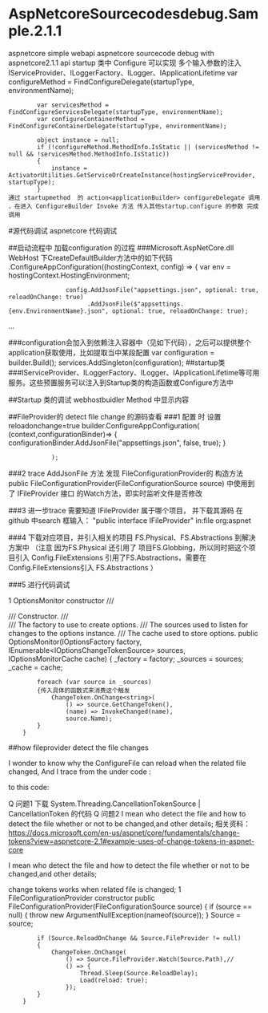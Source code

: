 # AspNetcoreSourcecodesdebug.Sample.2.1.1



aspnetcore simple webapi  aspnetcore sourcecode  debug  with aspnetcore2.1.1 api
	startup 类中 Configure 可以实现 多个输入参数的注入 IServiceProvider、ILoggerFactory、ILogger、IApplicationLifetime
            var configureMethod = FindConfigureDelegate(startupType, environmentName);

            var servicesMethod = FindConfigureServicesDelegate(startupType, environmentName);
            var configureContainerMethod = FindConfigureContainerDelegate(startupType, environmentName);

            object instance = null;
            if (!configureMethod.MethodInfo.IsStatic || (servicesMethod != null && !servicesMethod.MethodInfo.IsStatic))
            {
                instance = ActivatorUtilities.GetServiceOrCreateInstance(hostingServiceProvider, startupType);
            }
	通过 startupmethod  的 action<applicationBuilder> configureDelegate 调用 ，在进入 ConfigureBuilder Invoke 方法 传入其他startup.configure 的参数 完成调用


#源代码调试   aspnetcore 代码调试

##启动流程中 加载configuration 的过程
###Microsoft.AspNetCore.dll WebHost 下CreateDefaultBuilder方法中的如下代码
                .ConfigureAppConfiguration((hostingContext, config) =>
                {
                    var env = hostingContext.HostingEnvironment;

                    config.AddJsonFile("appsettings.json", optional: true, reloadOnChange: true)
                          .AddJsonFile($"appsettings.{env.EnvironmentName}.json", optional: true, reloadOnChange: true);
...

###configuration会加入到依赖注入容器中（见如下代码），之后可以提供整个application获取使用，比如提取当中某段配置
            var configuration = builder.Build();
            services.AddSingleton<IConfiguration>(configuration);
##startup类
###IServiceProvider、ILoggerFactory、ILogger、IApplicationLifetime等可用服务。这些预置服务可以注入到Startup类的构造函数或Configure方法中

##Startup 类的调试
webhostbuidler Method 中显示内容


##FileProvider的 detect file change 的源码查看
###1    配置 时 设置reloadonchange=true
         builder.ConfigureAppConfiguration( (context,configurationBinder)=>
                {
                    configurationBinder.AddJsonFile("appsettings.json", false, true);
                }
                
                );
###2 trace AddJsonFile 方法 发现 FileConfigurationProvider的 构造方法 public FileConfigurationProvider(FileConfigurationSource source) 中使用到了  IFileProvider 接口 的Watch方法，即实时监听文件是否修改

###3 进一步trace 需要知道 IFileProvider 属于哪个项目， 并下载其源码
在github  中search 框输入： "public interface IFileProvider" in:file org:aspnet

###4 下载对应项目，并引入相关的项目 FS.Physical、FS.Abstractions 到解决方案中
（注意 因为FS.Physical 还引用了 项目FS.Globbing，所以同时把这个项目引入
Config.FileExtensions  引用了FS.Abstractions，需要在Config.FileExtensions引入 FS.Abstractions ）

###5 进行代码调试

1 OptionsMonitor  constructor
        /// <summary>
        /// Constructor.
        /// </summary>
        /// <param name="factory">The factory to use to create options.</param>
        /// <param name="sources">The sources used to listen for changes to the options instance.</param>
        /// <param name="cache">The cache used to store options.</param>
        public OptionsMonitor(IOptionsFactory<TOptions> factory, IEnumerable<IOptionsChangeTokenSource<TOptions>> sources, IOptionsMonitorCache<TOptions> cache)
        {
            _factory = factory;
            _sources = sources;
            _cache = cache;

            foreach (var source in _sources)
            {传入具体的函数式来消费这个触发
                ChangeToken.OnChange<string>(
                    () => source.GetChangeToken(),
                    (name) => InvokeChanged(name),
                    source.Name);
            }
        }


##how fileprovider  detect the file changes
		
I wonder to know why the ConfigureFile can reload when the related file changed, And I trace from the under code :

to this code:


Q 问题1  下载 System.Threading.CancellationTokenSource  | CancellationToken 的代码
Q 问题2  I mean who detect the file and how to detect the file whether or not to be changed,and other details;
相关资料： https://docs.microsoft.com/en-us/aspnet/core/fundamentals/change-tokens?view=aspnetcore-2.1#example-uses-of-change-tokens-in-aspnet-core

I mean who detect the file and how to detect the file whether or not to be changed,and other details;


change tokens works when related file is changed; 
1 FileConfigurationProvider constructor
         public FileConfigurationProvider(FileConfigurationSource source)
        {
            if (source == null)
            {
                throw new ArgumentNullException(nameof(source));
            }
            Source = source;

            if (Source.ReloadOnChange && Source.FileProvider != null)
            {
                ChangeToken.OnChange(
                    () => Source.FileProvider.Watch(Source.Path),//
                    () => {
                        Thread.Sleep(Source.ReloadDelay);
                        Load(reload: true);
                    });
            }
        }